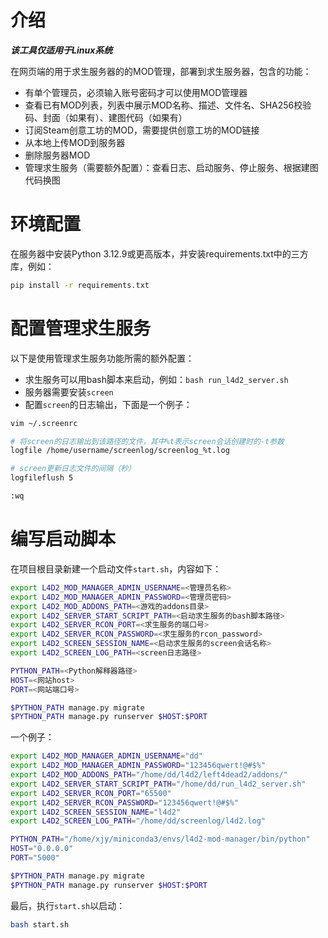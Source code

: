 # 介绍

***该工具仅适用于Linux系统***

在网页端的用于求生服务器的的MOD管理，部署到求生服务器，包含的功能：

- 有单个管理员，必须输入账号密码才可以使用MOD管理器
- 查看已有MOD列表，列表中展示MOD名称、描述、文件名、SHA256校验码、封面（如果有）、建图代码（如果有）
- 订阅Steam创意工坊的MOD，需要提供创意工坊的MOD链接
- 从本地上传MOD到服务器
- 删除服务器MOD
- 管理求生服务（需要额外配置）：查看日志、启动服务、停止服务、根据建图代码换图

# 环境配置

在服务器中安装Python 3.12.9或更高版本，并安装requirements.txt中的三方库，例如：

```bash
pip install -r requirements.txt
```

# 配置管理求生服务

以下是使用管理求生服务功能所需的额外配置：

- 求生服务可以用bash脚本来启动，例如：`bash run_l4d2_server.sh`
- 服务器需要安装`screen`
- 配置`screen`的日志输出，下面是一个例子：

```bash
vim ~/.screenrc

# 将screen的日志输出到该路径的文件，其中%t表示screen会话创建时的-t参数
logfile /home/username/screenlog/screenlog_%t.log

# screen更新日志文件的间隔（秒）
logfileflush 5

:wq
```

# 编写启动脚本

在项目根目录新建一个启动文件`start.sh`，内容如下：

```bash
export L4D2_MOD_MANAGER_ADMIN_USERNAME=<管理员名称>
export L4D2_MOD_MANAGER_ADMIN_PASSWORD=<管理员密码>
export L4D2_MOD_ADDONS_PATH=<游戏的addons目录>
export L4D2_SERVER_START_SCRIPT_PATH=<启动求生服务的bash脚本路径>
export L4D2_SERVER_RCON_PORT=<求生服务的端口号>
export L4D2_SERVER_RCON_PASSWORD=<求生服务的rcon_password>
export L4D2_SCREEN_SESSION_NAME=<启动求生服务的screen会话名称>
export L4D2_SCREEN_LOG_PATH=<screen日志路径>

PYTHON_PATH=<Python解释器路径>
HOST=<网站host>
PORT=<网站端口号>

$PYTHON_PATH manage.py migrate
$PYTHON_PATH manage.py runserver $HOST:$PORT
```

一个例子：

```bash
export L4D2_MOD_MANAGER_ADMIN_USERNAME="dd"
export L4D2_MOD_MANAGER_ADMIN_PASSWORD="123456qwert!@#$%"
export L4D2_MOD_ADDONS_PATH="/home/dd/l4d2/left4dead2/addons/"
export L4D2_SERVER_START_SCRIPT_PATH="/home/dd/run_l4d2_server.sh"
export L4D2_SERVER_RCON_PORT="65500"
export L4D2_SERVER_RCON_PASSWORD="123456qwert!@#$%"
export L4D2_SCREEN_SESSION_NAME="l4d2"
export L4D2_SCREEN_LOG_PATH="/home/dd/screenlog/l4d2.log"

PYTHON_PATH="/home/xjy/miniconda3/envs/l4d2-mod-manager/bin/python"
HOST="0.0.0.0"
PORT="5000"

$PYTHON_PATH manage.py migrate
$PYTHON_PATH manage.py runserver $HOST:$PORT
```

最后，执行`start.sh`以启动：

```bash
bash start.sh
```

